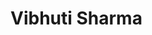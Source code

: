 <!-- MAIN (Center website) -->
<div class="main">

<h1>Vibhuti Sharma</h1>


<!-- END MAIN -->
</div>
